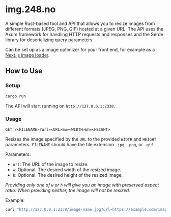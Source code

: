 # img.248.no

A simple Rust-based tool and API that allows you to resize images from different formats (JPEG, PNG, GIF) hosted at a given URL. The API uses the Axum framework for handling HTTP requests and responses and the Serde library for deserializing query parameters.

Can be set up as a image optimizer for your front end, for example as a [Next.js image loader](https://nextjs.org/docs/pages/api-reference/next-config-js/images).

## How to Use

### Setup

```bash
cargo run
```

The API will start running on `http://127.0.0.1:2338`.

### Usage

`GET /<FILENAME>?url=<URL>&w=<WIDTH>&h=<HEIGHT>`

Resizes the image specified by the `URL` to the provided `WIDTH` and `HEIGHT` parameters. `FILENAME` should have the file extension `.jpg`, `.png`, or `.gif`.

Parameters:
- `url`: The URL of the image to resize.
- `w`: Optional. The desired width of the resized image.
- `h`: Optional. The desired height of the resized image.

_Providing only one of `w` or `h` will give you an image with preserved aspect ratio. When providing neither, the image will not be resized._

Example:
```bash
curl "http://127.0.0.1:2338/image-name.jpg?url=https://example.com/image.png&w=100"
```

